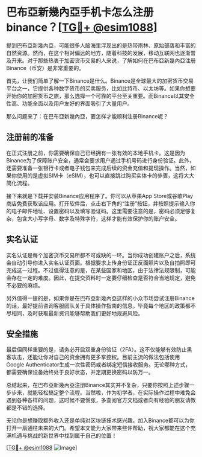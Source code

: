 # 巴布亞新幾內亞手机卡怎么注册binance？[[TG💪+ @esim1088](https://t.me/s/esim1088)]

提到巴布亞新幾內亞，可能很多人脑海里浮现出的是热带雨林、原始部落和丰富的自然资源。然而，在这个相对偏远的地方，随着科技的发展，移动互联网也逐渐普及开来。对于那些热衷于加密货币交易的人来说，了解如何在巴布亞新幾內亞注册Binance（币安）是非常重要的。

首先，让我们简单了解一下Binance是什么。Binance是全球最大的加密货币交易平台之一，它提供各种数字货币的买卖服务，比如比特币、以太坊等。如果你想要开始你的加密货币之旅，那么选择一个可靠的平台至关重要。而Binance以其安全性高、功能全面以及用户友好的界面吸引了大量用户。

那么问题来了：在巴布亞新幾內亞，要怎样才能顺利注册Binance呢？

## 注册前的准备

在正式注册之前，你需要确保自己已经拥有一张有效的本地手机卡。这是因为Binance为了保障账户安全，通常会要求用户通过手机号码进行身份验证。此外，还需要准备一张银行卡或者电子钱包来完成后续的资金充值和提现操作。当然，如果你使用的是虚拟SIM卡（eSIM），也可以直接跳过购买实体卡的步骤，这将大大简化流程。

接下来就是下载并安装Binance应用程序了。你可以从苹果App Store或谷歌Play商店免费获取该应用。打开软件后，点击右下角的“注册”按钮，并按照提示输入你的电子邮件地址、设置密码以及填写验证码。这里需要注意的是，密码必须足够复杂，包含大小写字母、数字及特殊字符，这样才能有效保护你的账户安全。

## 实名认证

实名认证是每个加密货币交易所都不可或缺的一环。当你成功创建账户之后，系统会自动引导你进入实名认证页面。根据要求上传身份证正反面照片以及自拍照即可完成这一过程。不过值得注意的是，在某些国家和地区，由于法律法规限制，可能会存在一定的难度。因此，在提交资料时一定要仔细检查是否符合当地规定，避免不必要的麻烦。

另外值得一提的是，如果你是在巴布亞新幾內亞这样的小众市场尝试注册Binance的话，最好提前咨询客服团队关于具体操作指南的信息。毕竟每个地区的政策都不尽相同，及时获取最新资讯能够帮助我们更好地规避风险。

## 安全措施

最后但同样重要的是，请务必开启双重身份验证（2FA）。这不仅能够有效防止黑客攻击，还能让你对自己的资金拥有更多掌控权。目前主流的做法包括使用Google Authenticator生成一次性密码或者绑定短信接收服务。无论哪种方式，都需要确保设备始终处于良好状态，并定期更换密码以防万一。

总结起来，在巴布亞新幾內亞注册Binance其实并不复杂，只要你按照上述步骤一步步来，就能轻松搞定整个流程。当然啦，作为初学者，在实际操作过程中难免会遇到各种各样的问题，这时候不要慌张，多查阅官方文档或者向有经验的朋友请教都是不错的选择。

无论你是想赚取额外收入还是单纯对区块链技术感兴趣，加入Binance都可以为你打开一扇通往未来的大门。希望本文能为大家带来些许帮助，祝大家都能在这个充满机遇与挑战的新世界中找到属于自己的位置！

[[TG💪+ @esim1088](https://t.me/s/esim1088) ![Image](https://i.postimg.cc/4NQfJmqS/Snipaste-2025-05-13-00-14-12.png)]